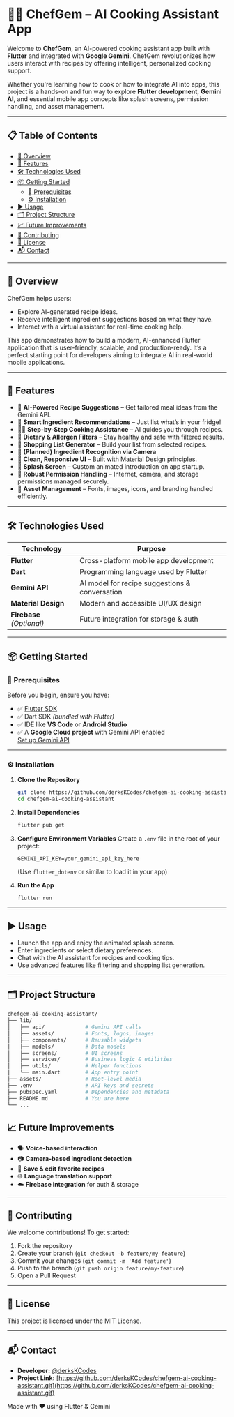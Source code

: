 # 👨‍🍳 ChefGem – AI Cooking Assistant App

Welcome to **ChefGem**, an AI-powered cooking assistant app built with **Flutter** and integrated with **Google Gemini**. ChefGem revolutionizes how users interact with recipes by offering intelligent, personalized cooking support.

Whether you're learning how to cook or how to integrate AI into apps, this project is a hands-on and fun way to explore **Flutter development**, **Gemini AI**, and essential mobile app concepts like splash screens, permission handling, and asset management.

---

## 📋 Table of Contents

- [🚀 Overview](#-overview)
- [🧠 Features](#-features)
- [🛠️ Technologies Used](#️-technologies-used)
- [📦 Getting Started](#-getting-started)
  - [🔧 Prerequisites](#-prerequisites)
  - [⚙️ Installation](#️-installation)
- [▶️ Usage](#️-usage)
- [🗂️ Project Structure](#️-project-structure)
- [📈 Future Improvements](#-future-improvements)
- [🤝 Contributing](#-contributing)
- [🪪 License](#-license)
- [📬 Contact](#-contact)

---

## 🚀 Overview

ChefGem helps users:
- Explore AI-generated recipe ideas.
- Receive intelligent ingredient suggestions based on what they have.
- Interact with a virtual assistant for real-time cooking help.

This app demonstrates how to build a modern, AI-enhanced Flutter application that is user-friendly, scalable, and production-ready. It’s a perfect starting point for developers aiming to integrate AI in real-world mobile applications.

---

## 🧠 Features

- 🤖 **AI-Powered Recipe Suggestions** – Get tailored meal ideas from the Gemini API.
- 🧾 **Smart Ingredient Recommendations** – Just list what’s in your fridge!
- 🧑‍🍳 **Step-by-Step Cooking Assistance** – AI guides you through recipes.
- 🥦 **Dietary & Allergen Filters** – Stay healthy and safe with filtered results.
- 🛒 **Shopping List Generator** – Build your list from selected recipes.
- 📸 **(Planned) Ingredient Recognition via Camera**
- 🎨 **Clean, Responsive UI** – Built with Material Design principles.
- 🧰 **Splash Screen** – Custom animated introduction on app startup.
- 🔐 **Robust Permission Handling** – Internet, camera, and storage permissions managed securely.
- 📂 **Asset Management** – Fonts, images, icons, and branding handled efficiently.

---

## 🛠️ Technologies Used

| Technology       | Purpose                                          |
|------------------|--------------------------------------------------|
| **Flutter**      | Cross-platform mobile app development            |
| **Dart**         | Programming language used by Flutter             |
| **Gemini API**   | AI model for recipe suggestions & conversation   |
| **Material Design** | Modern and accessible UI/UX design             |
| **Firebase** *(Optional)* | Future integration for storage & auth     |

---

## 📦 Getting Started

### 🔧 Prerequisites

Before you begin, ensure you have:

- ✅ [Flutter SDK](https://flutter.dev/docs/get-started/install)
- ✅ Dart SDK *(bundled with Flutter)*
- ✅ IDE like **VS Code** or **Android Studio**
- ✅ A **Google Cloud project** with Gemini API enabled  
  [Set up Gemini API](https://ai.google.dev/docs/gemini_api_overview)

---

### ⚙️ Installation

1. **Clone the Repository**
   ```bash
   git clone https://github.com/derksKCodes/chefgem-ai-cooking-assistant.git
   cd chefgem-ai-cooking-assistant

2.  **Install Dependencies**
    ```bash
    flutter pub get
    ```

3.  **Configure Environment Variables**
    Create a `.env` file in the root of your project:
    ```env
    GEMINI_API_KEY=your_gemini_api_key_here
    ```
    (Use `flutter_dotenv` or similar to load it in your app)

4.  **Run the App**
    ```bash
    flutter run
    ```

---

## ▶️ Usage
* Launch the app and enjoy the animated splash screen.
* Enter ingredients or select dietary preferences.
* Chat with the AI assistant for recipes and cooking tips.
* Use advanced features like filtering and shopping list generation.

---

## 🗂️ Project Structure
```bash
chefgem-ai-cooking-assistant/
├── lib/
│   ├── api/             # Gemini API calls
│   ├── assets/          # Fonts, logos, images
│   ├── components/      # Reusable widgets
│   ├── models/          # Data models
│   ├── screens/         # UI screens
│   ├── services/        # Business logic & utilities
│   ├── utils/           # Helper functions
│   └── main.dart        # App entry point
├── assets/              # Root-level media
├── .env                 # API keys and secrets
├── pubspec.yaml         # Dependencies and metadata
├── README.md            # You are here
└── ...
```
## 📈 Future Improvements
* 🗣️ **Voice-based interaction**
* 📷 **Camera-based ingredient detection**
* 📝 **Save & edit favorite recipes**
* 🌐 **Language translation support**
* ☁️ **Firebase integration** for auth & storage

---

## 🤝 Contributing
We welcome contributions! To get started:

1.  Fork the repository
2.  Create your branch (`git checkout -b feature/my-feature`)
3.  Commit your changes (`git commit -m 'Add feature'`)
4.  Push to the branch (`git push origin feature/my-feature`)
5.  Open a Pull Request

---

## 🪪 License
This project is licensed under the MIT License.

---

## 📬 Contact
* **Developer:** [@derksKCodes](https://github.com/derksKCodes)
* **Project Link:** [https://github.com/derksKCodes/chefgem-ai-cooking-assistant.git](https://github.com/derksKCodes/chefgem-ai-cooking-assistant.git)

Made with ❤️ using Flutter & Gemini
